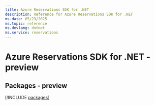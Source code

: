 ```yaml
---
title: Azure Reservations SDK for .NET
description: Reference for Azure Reservations SDK for .NET
ms.date: 05/29/2025
ms.topic: reference
ms.devlang: dotnet
ms.service: reservations
---
```

# Azure Reservations SDK for .NET - preview
## Packages - preview
[!INCLUDE [packages](reservations-index.md)]